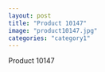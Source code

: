 ```yaml
---
layout: post
title: "Product 10147"
image: "product10147.jpg"
categories: "category1"
---
```

Product 10147
